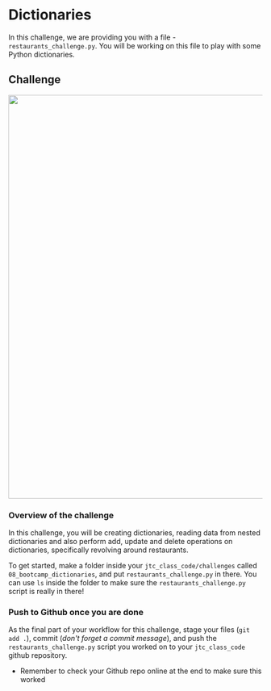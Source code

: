 # Dictionaries

In this challenge, we are providing you with a file - `restaurants_challenge.py`. You will be working on this file to play with some Python dictionaries.

## Challenge

<img src="https://cdn-image.departures.com/sites/default/files/styles/responsive_900x600/public/1556809191/eggs-benedict-brunch-foods-restaurant-YELPBRUNCH0519.jpg?itok=ahqICUuT" width="800">

### Overview of the challenge

In this challenge, you will be creating dictionaries, reading data from nested dictionaries and also perform add, update and delete operations on dictionaries, specifically revolving around restaurants.

To get started, make a folder inside your `jtc_class_code/challenges` called `08_bootcamp_dictionaries`, and put `restaurants_challenge.py` in there. You can use `ls` inside the folder to make sure the `restaurants_challenge.py` script is really in there!

### Push to Github once you are done

As the final part of your workflow for this challenge, stage your files (`git add .`), commit (_don't forget a commit message_), and push the `restaurants_challenge.py` script you worked on to your `jtc_class_code` github repository.

* Remember to check your Github repo online at the end to make sure this worked